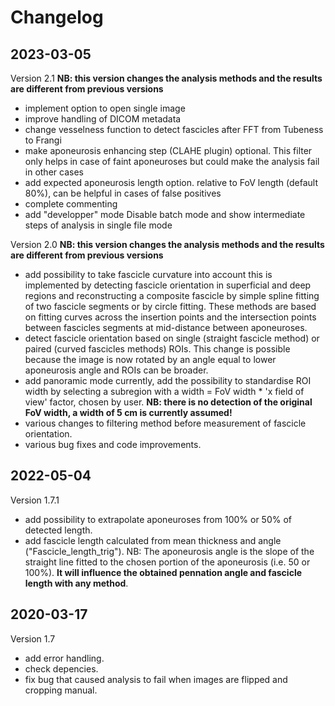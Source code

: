 # Changelog

## 2023-03-05

 Version 2.1
  **NB: this version changes the analysis methods and the results are different from previous versions**
 - implement option to open single image
 - improve handling of DICOM metadata
 - change vesselness function to detect fascicles after FFT from Tubeness to Frangi
 - make aponeurosis enhancing step (CLAHE plugin) optional.
 	This filter only helps in case of faint aponeuroses but could make the analysis fail in other cases
 - add expected aponeurosis length option.
 	relative to FoV length (default 80%), can be helpful in cases of false positives
 - complete commenting
 - add "developper" mode
 	Disable batch mode and show intermediate steps of analysis in single file mode
 
 Version 2.0
 **NB: this version changes the analysis methods and the results are different from previous versions**
 - add possibility to take fascicle curvature into account
 	this is implemented by detecting fascicle orientation in superficial and deep regions and 
 	reconstructing a composite fascicle by simple spline fitting of two fascicle segments or 
 	by circle fitting. These methods are based on fitting curves across the insertion points and the intersection points between fascicles segments at mid-distance between aponeuroses.
 - detect fascicle orientation based on single (straight fascicle method) or paired 
 	(curved fascicles methods) ROIs. This change is possible because the image is now rotated 
 	by an angle equal to lower aponeurosis angle and ROIs can be broader.
 - add panoramic mode
 	currently, add the possibility to standardise ROI width by selecting a subregion with a 
 	width = FoV width * 'x field of view' factor, chosen by user.
 	**NB: there is no detection of the original FoV width, a width of 5 cm is currently assumed!**
 - various changes to filtering method before measurement of fascicle orientation.
 - various bug fixes and code improvements.

## 2022-05-04

Version 1.7.1
- add possibility to extrapolate aponeuroses from 100% or 50% of detected length.
- add fascicle length calculated from mean thickness and angle ("Fascicle_length_trig").
	NB: The aponeurosis angle is the slope of the straight line fitted to the chosen portion of the aponeurosis (i.e. 50 or 100%). **It will influence the obtained pennation angle and fascicle length with any method**.

## 2020-03-17

Version 1.7
- add error handling.
- check depencies.
- fix bug that caused analysis to fail when images are flipped and cropping manual.
